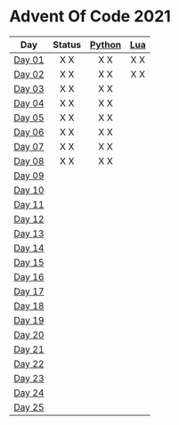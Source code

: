 # Advent Of Code 2021


| Day           | Status | [Python](Python) | [Lua](Lua)
| ------------- |:------:|:----------------:|:---------:|
| [Day 01][d01] | X X | X X | X X |
| [Day 02][d02] | X X | X X | X X |
| [Day 03][d03] | X X | X X |  |
| [Day 04][d04] | X X | X X |  |
| [Day 05][d05] | X X | X X |  |
| [Day 06][d06] | X X | X X |  |
| [Day 07][d07] | X X | X X |  |
| [Day 08][d08] | X X | X X |  |
| [Day 09][d09] |  |  |  |
| [Day 10][d10] |  |  |  |
| [Day 11][d11] |  |  |  |
| [Day 12][d12] |  |  |  |
| [Day 13][d13] |  |  |  |
| [Day 14][d14] |  |  |  |
| [Day 15][d15] |  |  |  |
| [Day 16][d16] |  |  |  |
| [Day 17][d17] |  |  |  |
| [Day 18][d18] |  |  |  |
| [Day 19][d19] |  |  |  |
| [Day 20][d20] |  |  |  |
| [Day 21][d21] |  |  |  |
| [Day 22][d22] |  |  |  |
| [Day 23][d23] |  |  |  |
| [Day 24][d24] |  |  |  |
| [Day 25][d25] |  |  |  |


[d01]: https://adventofcode.com/2021/day/1
[d02]: https://adventofcode.com/2021/day/2
[d03]: https://adventofcode.com/2021/day/3
[d04]: https://adventofcode.com/2021/day/4
[d05]: https://adventofcode.com/2021/day/5
[d06]: https://adventofcode.com/2021/day/6
[d07]: https://adventofcode.com/2021/day/7
[d08]: https://adventofcode.com/2021/day/8
[d09]: https://adventofcode.com/2021/day/9
[d10]: https://adventofcode.com/2021/day/10
[d11]: https://adventofcode.com/2021/day/11
[d12]: https://adventofcode.com/2021/day/12
[d13]: https://adventofcode.com/2021/day/13
[d14]: https://adventofcode.com/2021/day/14
[d15]: https://adventofcode.com/2021/day/15
[d16]: https://adventofcode.com/2021/day/16
[d17]: https://adventofcode.com/2021/day/17
[d18]: https://adventofcode.com/2021/day/18
[d19]: https://adventofcode.com/2021/day/19
[d20]: https://adventofcode.com/2021/day/20
[d21]: https://adventofcode.com/2021/day/21
[d22]: https://adventofcode.com/2021/day/22
[d23]: https://adventofcode.com/2021/day/23
[d24]: https://adventofcode.com/2021/day/24
[d25]: https://adventofcode.com/2021/day/25